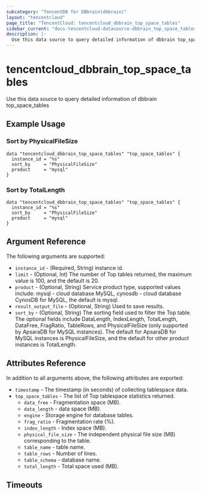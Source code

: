 ```yaml
---
subcategory: "TencentDB for DBbrain(dbbrain)"
layout: "tencentcloud"
page_title: "TencentCloud: tencentcloud_dbbrain_top_space_tables"
sidebar_current: "docs-tencentcloud-datasource-dbbrain_top_space_tables"
description: |-
  Use this data source to query detailed information of dbbrain top_space_tables
---
```


# tencentcloud_dbbrain_top_space_tables

Use this data source to query detailed information of dbbrain top_space_tables

## Example Usage

### Sort by PhysicalFileSize

```hcl
data "tencentcloud_dbbrain_top_space_tables" "top_space_tables" {
  instance_id = "%s"
  sort_by     = "PhysicalFileSize"
  product     = "mysql"
}
```

### Sort by TotalLength

```hcl
data "tencentcloud_dbbrain_top_space_tables" "top_space_tables" {
  instance_id = "%s"
  sort_by     = "PhysicalFileSize"
  product     = "mysql"
}
```

## Argument Reference

The following arguments are supported:

* `instance_id` - (Required, String) instance id.
* `limit` - (Optional, Int) The number of Top tables returned, the maximum value is 100, and the default is 20.
* `product` - (Optional, String) Service product type, supported values include: mysql - cloud database MySQL, cynosdb - cloud database CynosDB for MySQL, the default is mysql.
* `result_output_file` - (Optional, String) Used to save results.
* `sort_by` - (Optional, String) The sorting field used to filter the Top table. The optional fields include DataLength, IndexLength, TotalLength, DataFree, FragRatio, TableRows, and PhysicalFileSize (only supported by ApsaraDB for MySQL instances). The default for ApsaraDB for MySQL instances is PhysicalFileSize, and the default for other product instances is TotalLength.

## Attributes Reference

In addition to all arguments above, the following attributes are exported:

* `timestamp` - The timestamp (in seconds) of collecting tablespace data.
* `top_space_tables` - The list of Top tablespace statistics returned.
  * `data_free` - Fragmentation space (MB).
  * `data_length` - data space (MB).
  * `engine` - Storage engine for database tables.
  * `frag_ratio` - Fragmentation rate (%).
  * `index_length` - Index space (MB).
  * `physical_file_size` - The independent physical file size (MB) corresponding to the table.
  * `table_name` - table name.
  * `table_rows` - Number of lines.
  * `table_schema` - database name.
  * `total_length` - Total space used (MB).


## Timeouts

<no value>


